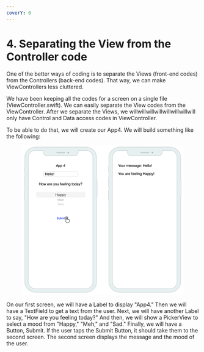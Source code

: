 ```yaml
---
coverY: 0
---
```


# 4. Separating the View from the Controller code

One of the better ways of coding is to separate the Views (front-end codes) from the Controllers (back-end codes). That way, we can make ViewControllers less cluttered.

We have been keeping all the codes for a screen on a single file (ViewController.swift). We can easily separate the View codes from the ViewController. After we separate the Views, we willwillwillwillwillwillwillwill only have Control and Data access codes in ViewController.&#x20;

To be able to do that, we will create our App4. We will build something like the following:

<figure><img src="../.gitbook/assets/Screenshot 2023-05-16 at 11.05.16 AM.png" alt=""><figcaption></figcaption></figure>

On our first screen, we will have a Label to display "App4." Then we will have a TextField to get a text from the user. Next, we will have another Label to say, "How are you feeling today?" And then, we will show a PickerView to select a mood from "Happy," "Meh," and "Sad." Finally, we will have a Button, Submit. If the user taps the Submit Button, it should take them to the second screen. The second screen displays the message and the mood of the user.&#x20;
